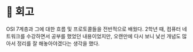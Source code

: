 # :dart: 회고
OSI 7계층과 그에 대한 흐름 및 프로토콜들을 전반적으로 배웠다. 2학년 때, 컴퓨터 네트워크를 수강하면서 공부를 했었던 내용이었지만, 오랜만에 다시 보니 낯선 개념도 많아서 정리를 잘 해놓아야겠다는 생각을 했다.